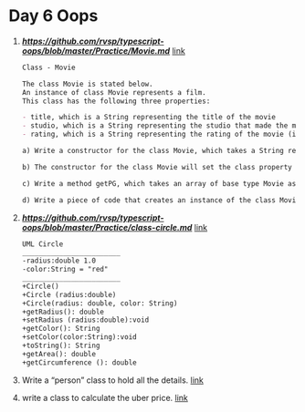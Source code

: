 # Day 6 Oops

1. ***https://github.com/rvsp/typescript-oops/blob/master/Practice/Movie.md*** [link](Class%20-%20Movie.js)

    ```md
    Class - Movie

    The class Movie is stated below.
    An instance of class Movie represents a film.
    This class has the following three properties:

    - title, which is a String representing the title of the movie
    - studio, which is a String representing the studio that made the movie
    - rating, which is a String representing the rating of the movie (i.e. PG­13, R, etc)

    a) Write a constructor for the class Movie, which takes a String representing the title of the movie, a String representing the studio, and a String representing the rating as its arguments, and sets the respective class properties to these values.

    b) The constructor for the class Movie will set the class property rating to "PG" as default when no rating is provided.

    c) Write a method getPG, which takes an array of base type Movie as its argument, and returns a new array of only those movies in the input array with a rating of "PG". You may assume the input array is full of Movie instances. The returned array need not be full.

    d) Write a piece of code that creates an instance of the class Movie with the title “Casino Royale”, the studio “Eon Productions”, and the rating “PG­13”


    ```
2. ***https://github.com/rvsp/typescript-oops/blob/master/Practice/class-circle.md*** [link](Class-Circle.js)

    ```txt
    UML Circle
    ________________________
    -radius:double 1.0 
    -color:String = "red"
    ________________________
    +Circle()
    +Circle (radius:double)
    +Circle(radius: double, color: String)
    +getRadius(): double
    +setRadius (radius:double):void
    +getColor(): String
    +setColor(color:String):void
    +toString(): String
    +getArea(): double
    +getCircumference (): double

    ```
3. Write a “person” class to hold all the details. [link](Write%20a%20“person”%20class%20to%20hold%20all%20the%20details.js)
4. write a class to calculate the uber price. [link](write%20a%20class%20to%20calculate%20the%20uber%20price.js)